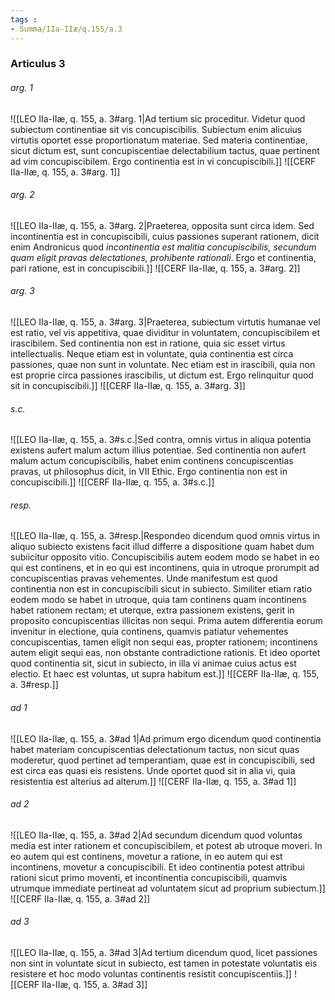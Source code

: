 ```yaml
---
tags : 
- Summa/IIa-IIæ/q.155/a.3
---
```


### Articulus 3

###### arg. 1
![[LEO IIa-IIæ, q. 155, a. 3#arg. 1|Ad tertium sic proceditur. Videtur quod subiectum continentiae sit vis concupiscibilis. Subiectum enim alicuius virtutis oportet esse proportionatum materiae. Sed materia continentiae, sicut dictum est, sunt concupiscentiae delectabilium tactus, quae pertinent ad vim concupiscibilem. Ergo continentia est in vi concupiscibili.]]
![[CERF IIa-IIæ, q. 155, a. 3#arg. 1]]

###### arg. 2
![[LEO IIa-IIæ, q. 155, a. 3#arg. 2|Praeterea, opposita sunt circa idem. Sed incontinentia est in concupiscibili, cuius passiones superant rationem, dicit enim Andronicus quod *incontinentia est malitia concupiscibilis, secundum quam eligit pravas delectationes, prohibente rationali*. Ergo et continentia, pari ratione, est in concupiscibili.]]
![[CERF IIa-IIæ, q. 155, a. 3#arg. 2]]

###### arg. 3
![[LEO IIa-IIæ, q. 155, a. 3#arg. 3|Praeterea, subiectum virtutis humanae vel est ratio, vel vis appetitiva, quae dividitur in voluntatem, concupiscibilem et irascibilem. Sed continentia non est in ratione, quia sic esset virtus intellectualis. Neque etiam est in voluntate, quia continentia est circa passiones, quae non sunt in voluntate. Nec etiam est in irascibili, quia non est proprie circa passiones irascibilis, ut dictum est. Ergo relinquitur quod sit in concupiscibili.]]
![[CERF IIa-IIæ, q. 155, a. 3#arg. 3]]

###### s.c.
![[LEO IIa-IIæ, q. 155, a. 3#s.c.|Sed contra, omnis virtus in aliqua potentia existens aufert malum actum illius potentiae. Sed continentia non aufert malum actum concupiscibilis, habet enim continens concupiscentias pravas, ut philosophus dicit, in VII Ethic. Ergo continentia non est in concupiscibili.]]
![[CERF IIa-IIæ, q. 155, a. 3#s.c.]]

###### resp.
![[LEO IIa-IIæ, q. 155, a. 3#resp.|Respondeo dicendum quod omnis virtus in aliquo subiecto existens facit illud differre a dispositione quam habet dum subiicitur opposito vitio. Concupiscibilis autem eodem modo se habet in eo qui est continens, et in eo qui est incontinens, quia in utroque prorumpit ad concupiscentias pravas vehementes. Unde manifestum est quod continentia non est in concupiscibili sicut in subiecto. Similiter etiam ratio eodem modo se habet in utroque, quia tam continens quam incontinens habet rationem rectam; et uterque, extra passionem existens, gerit in proposito concupiscentias illicitas non sequi. Prima autem differentia eorum invenitur in electione, quia continens, quamvis patiatur vehementes concupiscentias, tamen eligit non sequi eas, propter rationem; incontinens autem eligit sequi eas, non obstante contradictione rationis. Et ideo oportet quod continentia sit, sicut in subiecto, in illa vi animae cuius actus est electio. Et haec est voluntas, ut supra habitum est.]]
![[CERF IIa-IIæ, q. 155, a. 3#resp.]]

###### ad 1
![[LEO IIa-IIæ, q. 155, a. 3#ad 1|Ad primum ergo dicendum quod continentia habet materiam concupiscentias delectationum tactus, non sicut quas moderetur, quod pertinet ad temperantiam, quae est in concupiscibili, sed est circa eas quasi eis resistens. Unde oportet quod sit in alia vi, quia resistentia est alterius ad alterum.]]
![[CERF IIa-IIæ, q. 155, a. 3#ad 1]]

###### ad 2
![[LEO IIa-IIæ, q. 155, a. 3#ad 2|Ad secundum dicendum quod voluntas media est inter rationem et concupiscibilem, et potest ab utroque moveri. In eo autem qui est continens, movetur a ratione, in eo autem qui est incontinens, movetur a concupiscibili. Et ideo continentia potest attribui rationi sicut primo moventi, et incontinentia concupiscibili, quamvis utrumque immediate pertineat ad voluntatem sicut ad proprium subiectum.]]
![[CERF IIa-IIæ, q. 155, a. 3#ad 2]]

###### ad 3
![[LEO IIa-IIæ, q. 155, a. 3#ad 3|Ad tertium dicendum quod, licet passiones non sint in voluntate sicut in subiecto, est tamen in potestate voluntatis eis resistere et hoc modo voluntas continentis resistit concupiscentiis.]]
![[CERF IIa-IIæ, q. 155, a. 3#ad 3]]

